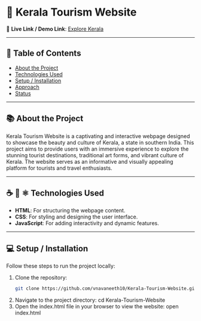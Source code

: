 # 📛 Kerala Tourism Website

🔗 **Live Link / Demo Link**: [Explore Kerala]([https://your-deployed-link.com](https://kerala-tourism-neov1n65v-navaneeth-vs-projects-78a45b3b.vercel.app/))  


---

## 📑 Table of Contents
- [About the Project](#-about-the-project)
- [Technologies Used](#-technologies-used)
- [Setup / Installation](#-setup--installation)
- [Approach](#-approach)
- [Status](#-status)

---

## 📚 About the Project
Kerala Tourism Website is a captivating and interactive webpage designed to showcase the beauty and culture of Kerala, a state in southern India. This project aims to provide users with an immersive experience to explore the stunning tourist destinations, traditional art forms, and vibrant culture of Kerala. The website serves as an informative and visually appealing platform for tourists and travel enthusiasts.

---


## ☕️ 🐍 ⚛️ Technologies Used
- **HTML**: For structuring the webpage content.
- **CSS**: For styling and designing the user interface.
- **JavaScript**: For adding interactivity and dynamic features.

---

## 💻 Setup / Installation
Follow these steps to run the project locally:

1. Clone the repository:
   ```bash
   git clone https://github.com/vnavaneeth10/Kerala-Tourism-Website.git

2. Navigate to the project directory:
   cd Kerala-Tourism-Website
3. Open the index.html file in your browser to view the website:
   open index.html

